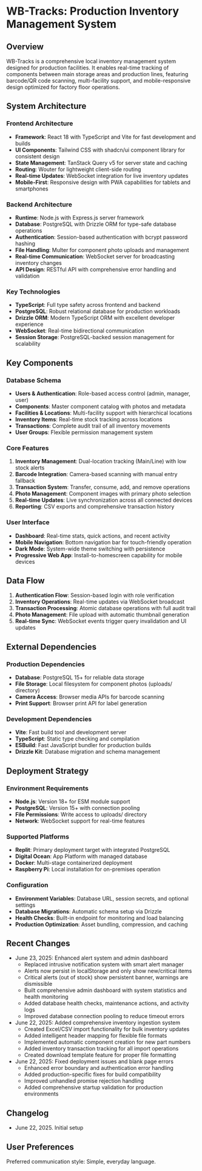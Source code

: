 # WB-Tracks: Production Inventory Management System

## Overview

WB-Tracks is a comprehensive local inventory management system designed for production facilities. It enables real-time tracking of components between main storage areas and production lines, featuring barcode/QR code scanning, multi-facility support, and mobile-responsive design optimized for factory floor operations.

## System Architecture

### Frontend Architecture
- **Framework**: React 18 with TypeScript and Vite for fast development and builds
- **UI Components**: Tailwind CSS with shadcn/ui component library for consistent design
- **State Management**: TanStack Query v5 for server state and caching
- **Routing**: Wouter for lightweight client-side routing
- **Real-time Updates**: WebSocket integration for live inventory updates
- **Mobile-First**: Responsive design with PWA capabilities for tablets and smartphones

### Backend Architecture
- **Runtime**: Node.js with Express.js server framework
- **Database**: PostgreSQL with Drizzle ORM for type-safe database operations
- **Authentication**: Session-based authentication with bcrypt password hashing
- **File Handling**: Multer for component photo uploads and management
- **Real-time Communication**: WebSocket server for broadcasting inventory changes
- **API Design**: RESTful API with comprehensive error handling and validation

### Key Technologies
- **TypeScript**: Full type safety across frontend and backend
- **PostgreSQL**: Robust relational database for production workloads
- **Drizzle ORM**: Modern TypeScript ORM with excellent developer experience
- **WebSocket**: Real-time bidirectional communication
- **Session Storage**: PostgreSQL-backed session management for scalability

## Key Components

### Database Schema
- **Users & Authentication**: Role-based access control (admin, manager, user)
- **Components**: Master component catalog with photos and metadata
- **Facilities & Locations**: Multi-facility support with hierarchical locations
- **Inventory Items**: Real-time stock tracking across locations
- **Transactions**: Complete audit trail of all inventory movements
- **User Groups**: Flexible permission management system

### Core Features
1. **Inventory Management**: Dual-location tracking (Main/Line) with low stock alerts
2. **Barcode Integration**: Camera-based scanning with manual entry fallback
3. **Transaction System**: Transfer, consume, add, and remove operations
4. **Photo Management**: Component images with primary photo selection
5. **Real-time Updates**: Live synchronization across all connected devices
6. **Reporting**: CSV exports and comprehensive transaction history

### User Interface
- **Dashboard**: Real-time stats, quick actions, and recent activity
- **Mobile Navigation**: Bottom navigation bar for touch-friendly operation
- **Dark Mode**: System-wide theme switching with persistence
- **Progressive Web App**: Install-to-homescreen capability for mobile devices

## Data Flow

1. **Authentication Flow**: Session-based login with role verification
2. **Inventory Operations**: Real-time updates via WebSocket broadcast
3. **Transaction Processing**: Atomic database operations with full audit trail
4. **Photo Management**: File upload with automatic thumbnail generation
5. **Real-time Sync**: WebSocket events trigger query invalidation and UI updates

## External Dependencies

### Production Dependencies
- **Database**: PostgreSQL 15+ for reliable data storage
- **File Storage**: Local filesystem for component photos (uploads/ directory)
- **Camera Access**: Browser media APIs for barcode scanning
- **Print Support**: Browser print API for label generation

### Development Dependencies
- **Vite**: Fast build tool and development server
- **TypeScript**: Static type checking and compilation
- **ESBuild**: Fast JavaScript bundler for production builds
- **Drizzle Kit**: Database migration and schema management

## Deployment Strategy

### Environment Requirements
- **Node.js**: Version 18+ for ESM module support
- **PostgreSQL**: Version 15+ with connection pooling
- **File Permissions**: Write access to uploads/ directory
- **Network**: WebSocket support for real-time features

### Supported Platforms
- **Replit**: Primary deployment target with integrated PostgreSQL
- **Digital Ocean**: App Platform with managed database
- **Docker**: Multi-stage containerized deployment
- **Raspberry Pi**: Local installation for on-premises operation

### Configuration
- **Environment Variables**: Database URL, session secrets, and optional settings
- **Database Migrations**: Automatic schema setup via Drizzle
- **Health Checks**: Built-in endpoint for monitoring and load balancing
- **Production Optimization**: Asset bundling, compression, and caching

## Recent Changes
- June 23, 2025: Enhanced alert system and admin dashboard
  - Replaced intrusive notification system with smart alert manager
  - Alerts now persist in localStorage and only show new/critical items
  - Critical alerts (out of stock) show persistent banner, warnings are dismissible
  - Built comprehensive admin dashboard with system statistics and health monitoring
  - Added database health checks, maintenance actions, and activity logs
  - Improved database connection pooling to reduce timeout errors
- June 22, 2025: Added comprehensive inventory ingestion system
  - Created Excel/CSV import functionality for bulk inventory updates
  - Added intelligent header mapping for flexible file formats
  - Implemented automatic component creation for new part numbers
  - Added inventory transaction tracking for all import operations
  - Created download template feature for proper file formatting
- June 22, 2025: Fixed deployment issues and blank page errors
  - Enhanced error boundary and authentication error handling
  - Added production-specific fixes for build compatibility
  - Improved unhandled promise rejection handling
  - Added comprehensive startup validation for production environments

## Changelog
- June 22, 2025. Initial setup

## User Preferences

Preferred communication style: Simple, everyday language.